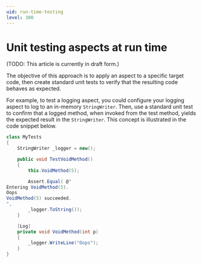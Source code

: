 ```yaml
---
uid: run-time-testing
level: 300
---
```


# Unit testing aspects at run time

(TODO: This article is currently in draft form.)

The objective of this approach is to apply an aspect to a specific target code, then create standard unit tests to verify that the resulting code behaves as expected.

For example, to test a logging aspect, you could configure your logging aspect to log to an in-memory `StringWriter`. Then, use a standard unit test to confirm that a logged method, when invoked from the test method, yields the expected result in the `StringWriter`. This concept is illustrated in the code snippet below.

```cs
class MyTests
{
    StringWriter _logger = new();

    public void TestVoidMethod()
    {
        this.VoidMethod(5);

        Assert.Equal( @"
Entering VoidMethod(5).
Oops
VoidMethod(5) succeeded.
",
        _logger.ToString());
    }

    [Log]
    private void VoidMethod(int p)
    {
        _logger.WriteLine("Oops");
    }
}
```

[comment]: # (TODO: cover dependency injection)



